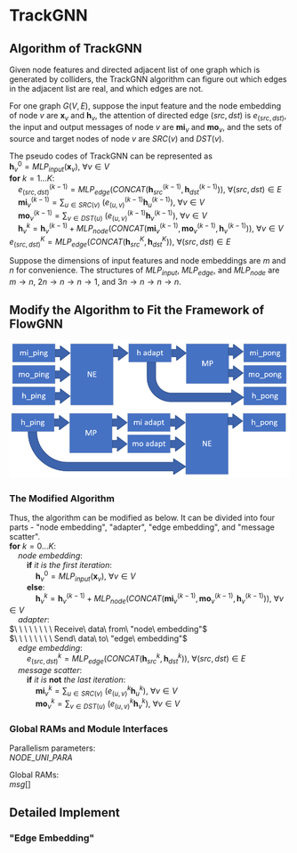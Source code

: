 
# TrackGNN 

## Algorithm of TrackGNN 

Given node features and directed adjacent list of one graph which is generated by colliders, the TrackGNN algorithm can figure out which edges in the adjacent list are real, and which edges are not. 

For one graph $G(V,E)$, suppose the input feature and the node embedding of node $v$ are $\mathbf{x}_ v$ and $\mathbf{h}_ v$, the attention of directed edge $(src, dst)$ is $e_ {(src,dst)}$, the input and output messages of node $v$ are $\mathbf{mi}_ v$ and $\mathbf{mo}_ v$, and the sets of source and target nodes of node $v$ are $SRC(v)$ and $DST(v)$. 

The pseudo codes of TrackGNN can be represented as  
$\mathbf{h}_ v^0=MLP_ {input}(\mathbf{x}_ v),\ \forall v\in V$  
$\mathbf{for}\ k=1...K:$  
$\ \ \ \ e_ {(src,dst)}^{(k-1)}=MLP_ {edge}\Big(CONCAT(\mathbf{h}_ {src}^{(k-1)},\mathbf{h}_ {dst}^{(k-1)})\Big),\ \forall(src,dst)\in E$  
$\ \ \ \ \mathbf{mi}_ v^{(k-1)}=\sum_ {u\in SRC(v)}\ \big(e_ {(u,v)}^{(k-1)}\mathbf{h}_ u^{(k-1)}\big),\ \forall v\in V$  
$\ \ \ \ \mathbf{mo}_ v^{(k-1)}=\sum_ {v\in DST(u)}\ \big(e_ {(u,v)}^{(k-1)}\mathbf{h}_ v^{(k-1)}\big),\ \forall v\in V$  
$\ \ \ \ \mathbf{h}_ v^k=\mathbf{h}_ v^{(k-1)}+MLP_ {node}\Big(CONCAT(\mathbf{mi}_ v^{(k-1)},\mathbf{mo}_ v^{(k-1)},\mathbf{h}_ v^{(k-1)})\Big),\ \forall v\in V$  
$e_ {(src,dst)}^K=MLP_ {edge}\Big(CONCAT(\mathbf{h}_ {src}^K,\mathbf{h}_ {dst}^K)\Big),\ \forall(src,dst)\in E$  

Suppose the dimensions of input features and node embeddings are $m$ and $n$ for convenience. The structures of $MLP_ {input}$, $MLP_ {edge}$, and $MLP_ {node}$ are $m\rightarrow n$, $2n\rightarrow n\rightarrow n\rightarrow 1$, and $3n\rightarrow n\rightarrow n\rightarrow n$. 

## Modify the Algorithm to Fit the Framework of FlowGNN

![NE-to-MP](/image/NE-to-MP.png)
![MP-to-NE](/image/MP-to-NE.png)

### The Modified Algorithm 

Thus, the algorithm can be modified as below. It can be divided into four parts - "node embedding", "adapter", "edge embedding", and "message scatter".  
$\mathbf{for}\ k=0...K:$  
$\ \ \ \ node\ embedding:$  
$\ \ \ \ \ \ \ \ \mathbf{if}\ it\ is\ the\ first\ iteration:$  
$\ \ \ \ \ \ \ \ \ \ \ \ \mathbf{h}_ v^0=MLP_ {input}(\mathbf{x}_ v),\ \forall v\in V$  
$\ \ \ \ \ \ \ \ \mathbf{else}:$  
$\ \ \ \ \ \ \ \ \ \ \ \ \mathbf{h}_ v^k=\mathbf{h}_ v^{(k-1)}+MLP_ {node}\Big(CONCAT(\mathbf{mi}_ v^{(k-1)},\mathbf{mo}_ v^{(k-1)},\mathbf{h}_ v^{(k-1)})\Big),\ \forall v\in V$  
$\ \ \ \ adapter:$  
$\ \ \ \ \ \ \ \ Receive\ data\ from\ "node\ embedding"$  
$\ \ \ \ \ \ \ \ Send\ data\ to\ "edge\ embedding"$  
$\ \ \ \ edge\ embedding:$  
$\ \ \ \ \ \ \ \ e_ {(src,dst)}^k=MLP_ {edge}\Big(CONCAT(\mathbf{h}_ {src}^k,\mathbf{h}_ {dst}^k)\Big),\ \forall(src,dst)\in E$  
$\ \ \ \ message\ scatter:$  
$\ \ \ \ \ \ \ \ \mathbf{if}\ it\ is\ \mathbf{not}\ the\ last\ iteration:$  
$\ \ \ \ \ \ \ \ \ \ \ \ \mathbf{mi}_ v^k=\sum_ {u\in SRC(v)}\ \big(e_ {(u,v)}^k\mathbf{h}_ u^k\big),\ \forall v\in V$  
$\ \ \ \ \ \ \ \ \ \ \ \ \mathbf{mo}_ v^k=\sum_ {v\in DST(u)}\ \big(e_ {(u,v)}^k\mathbf{h}_ v^k\big),\ \forall v\in V$  

### Global RAMs and Module Interfaces 

Parallelism parameters:  
$NODE\_ UNI\_ PARA$

Global RAMs:  
$msg[]$

## Detailed Implement 

### "Edge Embedding" 









